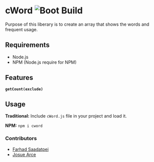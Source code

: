 # cWord ![Boot Build](https://img.shields.io/badge/Build-0.0.3-green.svg)
Purpose of this liberary is to create an array that shows the words and frequent usage. 


## Requirements

* Node.js
* NPM (Node.js require for NPM) 

## Features
**`getCount(exclude)`**

## Usage
**Traditional:** Include `cWord.js` file in your project and load it. 

**NPM:** `npm i cword`

### Contributors
- [Farhad Saadatpei](https://github.com/Farhadsaadatpei)
- [Josue Arce](https://github.com/Josuerc026)
